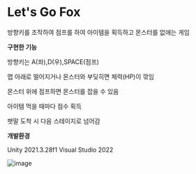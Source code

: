 # Let's Go Fox

방향키를 조작하여 점프를 하여 아이템을 획득하고 몬스터를 없애는 게임

**구현한 기능**

방향키는 A(좌),D(우),SPACE(점프)

맵 아래로 떨어지거나 몬스터와 부딪히면 체력(HP)이 깎임

몬스터 위에 점프하면 몬스터를 잡을 수 있음

아이템 먹을 때마다 점수 획득

팻말 도착 시 다음 스테이지로 넘어감

**개발환경**

Unity 2021.3.28f1
Visual Studio 2022

![image](https://github.com/growingpsy/Programming_GURU1/assets/155442129/8ff5cb87-d9cc-4606-8ca7-1f9ecb224639)

